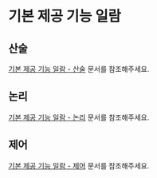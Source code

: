 # 기본 제공 기능 일람

## 산술

[기본 제공 기능 일람 - 산술](./builtin/arithmetics.md) 문서를 참조해주세요.

## 논리

[기본 제공 기능 일람 - 논리](./builtin/boolean.md) 문서를 참조해주세요.

## 제어

[기본 제공 기능 일람 - 제어](./builtin/control.md) 문서를 참조해주세요.
